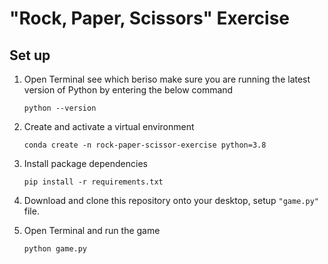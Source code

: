 # "Rock, Paper, Scissors" Exercise

## Set up 
1. Open Terminal see which beriso make sure you are running the latest version of Python by entering the below command

    ```
    python --version
    ```


2. Create and activate a virtual environment
    ```
    conda create -n rock-paper-scissor-exercise python=3.8
    ```

3. Install package dependencies
    ```
    pip install -r requirements.txt
    ```

4. Download and clone this repository onto your desktop, setup ```"game.py"``` file.
5. Open Terminal and run the game 
    ```
    python game.py
    ```
